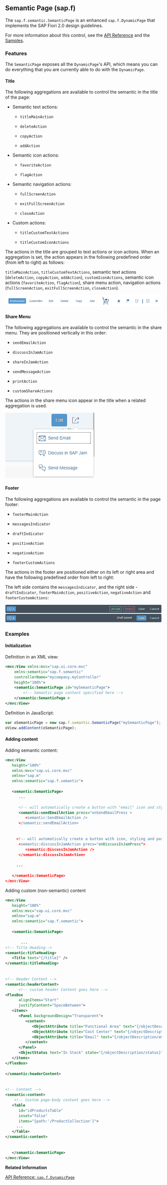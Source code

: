 <!-- loio47dc86847f7a426a8e557167cf523bda -->

## Semantic Page \(sap.f\)

The `sap.f.semantic.SemanticPage` is an enhanced `sap.f.DynamicPage` that implements the SAP Fiori 2.0 design guidelines.

For more information about this control, see the [API Reference](https://ui5.sap.com/#/api/sap.f.semantic.SemanticPage) and the [Samples](https://ui5.sap.com/#/entity/sap.f.semantic.SemanticPage).



<a name="loio47dc86847f7a426a8e557167cf523bda__section_ddr_gnb_yz"/>

### Features

The `SemanticPage` exposes all the `DynamicPage`'s API, which means you can do everything that you are currently able to do with the `DynamicPage`.



#### Title

The following aggregations are available to control the semantic in the title of the page:

-   Semantic text actions:

    -   `titleMainAction`

    -   `deleteAction`

    -   `copyAction`

    -   `addAction`


-   Semantic icon actions:

    -   `favoriteAction`

    -   `flagAction`


-   Semantic navigation actions:

    -   `fullScreenAction`

    -   `exitFullScreenAction`

    -   `closeAction`


-   Custom actions:

    -   `titleCustomTextActions`

    -   `titleCustomIconActions` 



The actions in the title are grouped to text actions or icon actions. When an aggregation is set, the action appears in the following predefined order \(from left to right\) as follows:

`titleMainAction`, `titleCustomTextActions`, semantic text actions \(`deleteAction`, `copyAction`, `addAction`\), `customIconActions`, semantic icon actions \(`favoriteAction`, `flagAction`\), share menu action, navigation actions \(`fullScreenAction`, `exitFullScreenAction`, `closeAction`\).

![](images/loio5181747523164b82ab3eb6e8558348d5_HiRes.png)



#### Share Menu

The following aggregations are available to control the semantic in the share menu. They are positioned vertically in this order:

-   `sendEmailAction`

-   `discussInJamAction`

-   `shareInJamAction`

-   `sendMessageAction`

-   `printAction`

-   `customShareActions`


The actions in the share menu icon appear in the title when a related aggregation is used.

![](images/loio1539a48c8fa74dc9a6870d23f787f808_HiRes.png)



#### Footer

The following aggregations are available to control the semantic in the page footer:

-   `footerMainAction`

-   `messagesIndicator`

-   `draftIndicator`

-   `positiveAction`

-   `negativeAction`

-   `footerCustomActions`


The actions in the footer are positioned either on its left or right area and have the following predefined order from left to right:

The left side contains the `messagesIndicator`, and the right side - `draftIndicator`, `footerMainAction`, `positiveAction`, `negativeAction` and `footerCustomActions`:

![](images/loio5d56a484f4334f7da89a530ad3177aa1_HiRes.png)



<a name="loio47dc86847f7a426a8e557167cf523bda__section_q4c_zld_zz"/>

### Examples



#### Initialization

Definition in an XML view:

```xml
<mvc:View xmlns:mvc="sap.ui.core.mvc"
    xmlns:semantic="sap.f.semantic"
    controllerName="mycompany.myController"
    height="100%">
    <semantic:SemanticPage id="mySemanticPage">
        <!-- Semantic page content specified here -->
    </semantic:SemanticPage >
</mvc:View>
```

Definition in JavaScript:

```js
var oSemanticPage = new sap.f.semantic.SemanticPage("mySemanticPage");
oView.addContent(oSemanticPage);
```



#### Adding content

Adding semantic content:

```xml
<mvc:View
   height="100%"
   xmlns:mvc="sap.ui.core.mvc"
   xmlns="sap.m"
   xmlns:semantic="sap.f.semantic">

   <semantic:SemanticPage>
      ...

      <!-- will automatically create a button with "email" icon and style and position it in accord with the underlying semantics -->
      <semantic:sendEmailAction press="onSendEmailPress >
         <semantic:SendEmailAction />
      </semantic:sendEmailAction>


     <!-- will automatically create a button with icon, styling and positioning in accord with the underlying semantics -->
      <semantic:discussInJamAction press="onDiscussInJamPress">
         <semantic:DiscussInJamAction />
      </semantic:discussInJamAction>
 
     ...

   </semantic:SemanticPage>
</mvc:View>
```

Adding custom \(non-semantic\) content

```xml
<mvc:View
   height="100%"
   xmlns:mvc="sap.ui.core.mvc"
   xmlns="sap.m"
   xmlns:semantic="sap.f.semantic">

   <semantic:SemanticPage>

       ...
<!-- Title Heading-->
<semantic:titleHeading>
   <Title text="{/title}" />
</semantic:titleHeading>


<!-- Header Content -->
<semantic:headerContent>
      <!-- custom header Content goes here -->
<FlexBox
      alignItems="Start"
      justifyContent="SpaceBetween">
   <items>
      <Panel backgroundDesign="Transparent">
         <content>
            <ObjectAttribute title="Functional Area" text="{/objectDescription/category}"/>
            <ObjectAttribute title="Cost Center" text="{/objectDescription/center}"/>
            <ObjectAttribute title="Email" text="{/objectDescription/email}"/>
         </content>
      </Panel>
      <ObjectStatus text="In Stock" state="{/objectDescription/status}" />
   </items>
</FlexBox>

</semantic:headerContent>


<!-- Content -->
<semantic:content>
    <!-- Custom page-body content goes here -->
   <Table
      id="idProductsTable"
      inset="false"
      items="{path:'/ProductCollection'}">
     ...
   </Table>
</semantic:content>


   </semantic:SemanticPage>
</mvc:View>
```

**Related Information**  


[API Reference: `sap.f.DynamicPage`](https://ui5.sap.com/#/api/sap.f.DynamicPage)


